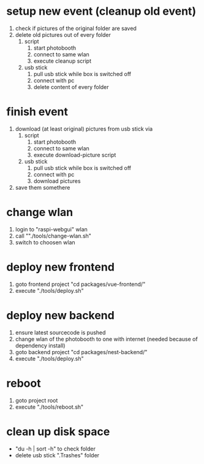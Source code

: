 # setup new event (cleanup old event)

1. check if pictures of the original folder are saved
2. delete old pictures out of every folder
    1. script
        1. start photobooth
        2. connect to same wlan
        3. execute cleanup script
    1. usb stick
        1. pull usb stick while box is switched off
        2. connect with pc
        3. delete content of every folder

# finish event

1. download (at least original) pictures from usb stick via
    1. script
        1. start photobooth
        1. connect to same wlan
        1. execute download-picture script
    1. usb stick
        1. pull usb stick while box is switched off
        1. connect with pc
        1. download pictures
2. save them somethere

# change wlan
1. login to "raspi-webgui" wlan
1. call ""./tools/change-wlan.sh"
1. switch to choosen wlan

# deploy new frontend

1. goto frontend project "cd packages/vue-frontend/"
1. execute "./tools/deploy.sh"

# deploy new backend

1. ensure latest sourcecode is pushed
1. change wlan of the photobooth to one with internet (needed because of dependency install)
1. goto backend project "cd packages/nest-backend/"
1. execute "./tools/deploy.sh"

# reboot

1. goto project root
1. execute "./tools/reboot.sh"

# clean up disk space

- "du -h | sort -h" to check folder
- delete usb stick ".Trashes" folder
